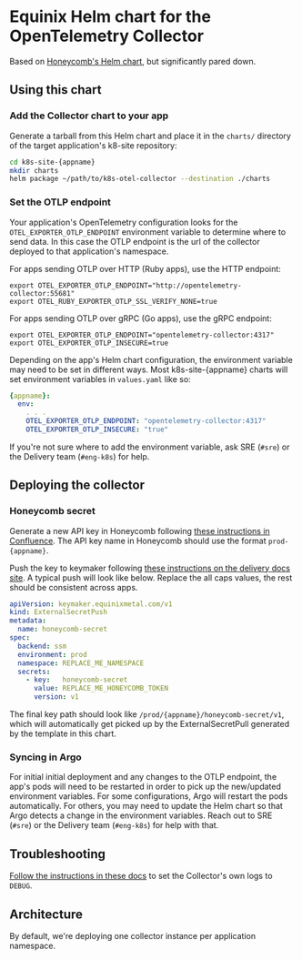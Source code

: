# Equinix Helm chart for the OpenTelemetry Collector

Based on [Honeycomb's Helm chart](https://github.com/honeycombio/helm-charts/tree/main/charts/opentelemetry-collector),
but significantly pared down.

## Using this chart

### Add the Collector chart to your app

Generate a tarball from this Helm chart and place it in the `charts/` directory of the target application's k8-site repository:

```sh
cd k8s-site-{appname}
mkdir charts
helm package ~/path/to/k8s-otel-collector --destination ./charts
```

### Set the OTLP endpoint

Your application's OpenTelemetry configuration looks for the `OTEL_EXPORTER_OTLP_ENDPOINT` environment variable to determine where to send data.
In this case the OTLP endpoint is the url of the collector deployed to that application's namespace.

For apps sending OTLP over HTTP (Ruby apps), use the HTTP endpoint:

```shell
export OTEL_EXPORTER_OTLP_ENDPOINT="http://opentelemetry-collector:55681"
export OTEL_RUBY_EXPORTER_OTLP_SSL_VERIFY_NONE=true
```

For apps sending OTLP over gRPC (Go apps), use the gRPC endpoint:

```shell
export OTEL_EXPORTER_OTLP_ENDPOINT="opentelemetry-collector:4317"
export OTEL_EXPORTER_OTLP_INSECURE=true
```

Depending on the app's Helm chart configuration, the environment variable may need to be set in different ways.
Most k8s-site-{appname} charts will set environment variables in `values.yaml` like so:

```yaml
{appname}:
  env:
    . . .
    OTEL_EXPORTER_OTLP_ENDPOINT: "opentelemetry-collector:4317"
    OTEL_EXPORTER_OTLP_INSECURE: "true"
```

If you're not sure where to add the environment variable, ask SRE (`#sre`) or the Delivery team (`#eng-k8s`) for help.

## Deploying the collector

### Honeycomb secret

Generate a new API key in Honeycomb following [these instructions in Confluence](https://packet.atlassian.net/wiki/spaces/SWE/pages/2794946582/Deploying+the+OpenTelemetry+Collector#Set-up-Honeycomb-secrets).
The API key name in Honeycomb should use the format `prod-{appname}`.

Push the key to keymaker following [these instructions on the delivery docs site](https://delivery-docs.metalkube.net/core_services/keymaker/?h=keymaker#add-secret-to-secret-store). A typical push will look like below. Replace the all caps values, the rest should be consistent across apps.

```yaml
apiVersion: keymaker.equinixmetal.com/v1
kind: ExternalSecretPush
metadata:
  name: honeycomb-secret
spec:
  backend: ssm
  environment: prod
  namespace: REPLACE_ME_NAMESPACE
  secrets:
    - key:   honeycomb-secret
      value: REPLACE_ME_HONEYCOMB_TOKEN
      version: v1
```

The final key path should look like `/prod/{appname}/honeycomb-secret/v1`, which will automatically get picked up by the ExternalSecretPull generated by the template in this chart.

### Syncing in Argo

For initial initial deployment and any changes to the OTLP endpoint, the app's pods will need to be restarted in order to pick up the new/updated environment variables.
For some configurations, Argo will restart the pods automatically.
For others, you may need to update the Helm chart so that Argo detects a change in the environment variables.
Reach out to SRE (`#sre`) or the Delivery team (`#eng-k8s`) for help with that.

## Troubleshooting

[Follow the instructions in these docs](https://github.com/open-telemetry/opentelemetry-collector/blob/main/docs/troubleshooting.md)
to set the Collector's own logs to `DEBUG`.

## Architecture

By default, we're deploying one collector instance per application namespace.
